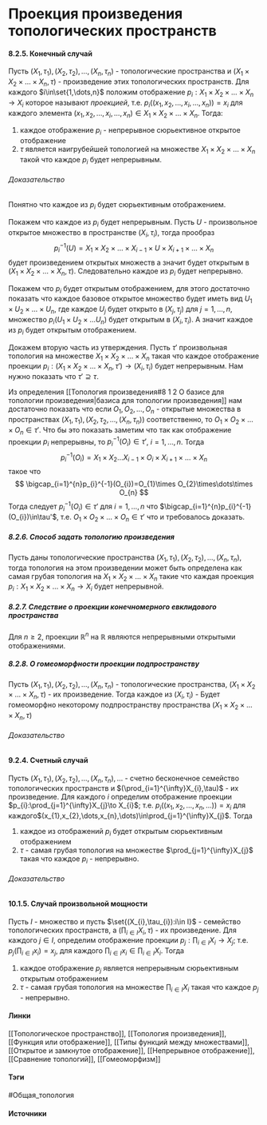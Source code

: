 # Проекция произведения топологических пространств
#### 8.2.5. Конечный случай
Пусть $(X_{1},\tau_{1}),(X_{2},\tau_{2}),\dots,(X_{n},\tau_{n})$ - топологические пространства и $(X_{1}\times X_{2}\times\dots\times X_{n},\tau)$ - произведение этих топологических пространств.
Для каждого $i\in\set{1,\dots,n}$ положим отображение $p_{i}:X_{1}\times X_{2}\times\dots\times X_{n}\to X_{i}$ которое называют *проекцией*, т.е. $p_{i}((x_{1},x_{2},\dots,x_{i},\dots,x_{n}))=x_{i}$ для каждого элемента $(x_{1},x_{2},\dots,x_{i},\dots,x_{n})\in X_{1}\times X_{2}\times\dots\times X_{n}$. 
Тогда:
1. каждое отображение $p_{i}$ - непрерывное сюрьективное открытое отображение
2. $\tau$ является наигрубейшей топологией на множестве $X_{1}\times X_{2}\times\dots\times X_{n}$ такой что каждое $p_{i}$ будет непрерывным.

###### Доказательство
Понятно что каждое из $p_{i}$ будет сюрьективным отображением. 

Покажем что каждое из $p_{i}$ будет непрерывным. Пусть $U$ - произвольное открытое множество в пространстве $(X_{i},\tau_{i})$, тогда прообраз
$$
p_{i}^{-1}(U)=X_{1}\times X_{2}\times\dots\times X_{i-1}\times U\times X_{i+1}\times\dots\times X_{n}
$$
будет произведением открытых множеств а значит будет открытым в $(X_{1}\times X_{2}\times\dots\times X_{n},\tau)$. Следовательно каждое из $p_{i}$ будет непрерывно.

Покажем что $p_{i}$ будет открытым отображением, для этого достаточно показать что каждое базовое открытое множество будет иметь вид $U_{1}\times U_{2}\times\dots\times U_{n}$, где каждое $U_{j}$ будет открыто в $(X_{j},\tau_{j})$ для $j=1,\dots,n$, множество $p_{i}(U_{1}\times U_{2}\times\dots U_{n})$ будет открытым в $(X_{i},\tau_{i})$. А значит каждое из $p_{i}$ будет открытым отображением. 

Докажем вторую часть из утверждения. Пусть $\tau'$ произвольная топология на множестве $X_{1}\times X_{2}\times\dots\times X_{n}$ такая что каждое отображение проекции $p_{i}:(X_{1}\times X_{2}\times\dots\times X_{n},\tau')\to(X_{i},\tau_{i})$ будет непрерывным. Нам нужно показать что $\tau'\supseteq\tau$.

Из определения [[Топология произведения#8 1 2 О базисе для топологии произведения|базиса для топологии произведения]] нам достаточно показать что если $O_{1},O_{2},\dots,O_{n}$ - открытые множества в пространствах $(X_{1},\tau_{1}),(X_{2},\tau_{2},\dots,(X_{n},\tau_{n}))$ соответственно, то $O_{1}\times O_{2}\times\dots\times O_{n}\in\tau'$. Что бы это показать заметим что так как отображение проекции $p_{i}$ непрерывны, то $p_{i}^{-1}(O_{i})\in\tau'$, $i=1,\dots,n$. Тогда
$$
p_{i}^{-1}(O_{i})=X_{1}\times X_{2}\dots X_{i-1}\times O_{i}\times X_{i+1}\times\dots\times X_{n}
$$
такое что
$$
\bigcap_{i=1}^{n}p_{i}^{-1}(O_{i})=O_{1}\times O_{2}\times\dots\times O_{n}
$$
Тогда следует $p_{i}^{-1}(O_{i})\in\tau'$ для $i=1,\dots,n$ что $\bigcap_{i=1}^{n}p_{i}^{-1}(O_{i})\in\tau'$, т.е. $O_{1}\times O_{2}\times\dots\times O_{n}\in\tau'$ что и требовалось доказать.
##### 8.2.6. Способ задать топологию произведения
Пусть даны топологические пространства $(X_{1},\tau_{1}),(X_{2},\tau_{2}),\dots,(X_{n},\tau_{n})$, тогда топология на этом произведении может быть определена как самая грубая топология на $X_{1}\times X_{2}\times\dots\times X_{n}$ такие что каждая проекция $p_{i}:X_{1}\times X_{2}\times\dots\times X_{n}\to X_{i}$ будет непрерывной.
##### 8.2.7. Следствие о проекции конечномерного евклидового пространства
Для $n\ge2$, проекции $\mathbb{R}^{n}$ на $\mathbb{R}$ являются непрерывными открытыми отображениями.
##### 8.2.8. О гомеоморфности проекции подпространству
Пусть $(X_{1},\tau_{1}),(X_{2},\tau_{2}),\dots,(X_{n},\tau_{n})$ - топологические пространства, $(X_{1}\times X_{2}\times\dots\times X_{n},\tau)$ - их произведение. Тогда каждое из $(X_{i},\tau_{i})$ - Будет гомеоморфно некоторому подпространству пространства $(X_{1}\times X_{2}\times\dots\times X_{n},\tau)$
###### Доказательство
#### 9.2.4. Счетный случай
Пусть $(X_{1},\tau_{1}),(X_{2},\tau_{2}),\dots,(X_{n},\tau_{n}),\dots$ - счетно бесконечное семейство топологических пространств и $(\prod_{i=1}^{\infty}X_{i},\tau)$ - их произведение. Для каждого $i$ определим отображение проекции $p_{i}:\prod_{j=1}^{\infty}X_{j}\to X_{i}$; т.е. $p_{i}((x_{1},x_{2},\dots,x_{n},\dots))=x_{i}$ для каждого$(x_{1},x_{2},\dots,x_{n},\dots)\in\prod_{j=1}^{\infty}X_{j}$. Тогда 
1. каждое из отображений $p_{i}$ будет открытым сюрьективным отображением
2. $\tau$ - самая грубая топология на множестве $\prod_{j=1}^{\infty}X_{j}$ такая что каждое $p_{i}$ - непрерывно.

###### Доказательство

#### 10.1.5. Случай произвольной мощности
Пусть $I$ - множество и пусть $\set{(X_{i},\tau_{i}):i\in I}$ - семейство топологических пространств, а $(\prod_{i\in I}X_{i},\tau)$ - их произведение. Для каждого $j\in I$, определим отображение проекции $p_{j}:\prod_{i\in I}X_{i}\to X_{j}$; т.е. $p_{j}\left(\prod_{i\in I}x_{i}\right)=x_{j}$, для каждого $\prod_{i\in I}x_{i}\in\prod_{i\in I}X_{i}$. Тогда
1. каждое отображение $p_{j}$ является непрерывным сюрьективным открытым отображением
2. $\tau$ - самая грубая топология на множестве $\prod_{i\in I}X_{i}$ такая что каждое $p_{j}$ - непрерывно.
#### Линки
 [[Топологическое пространство]],
 [[Топология произведения]],
 [[Функция или отображение]],
 [[Типы функций между множествами]],
 [[Открытое и замкнутое отображение]],
 [[Непрерывное отображение]],
 [[Сравнение топологий]],
 [[Гомеоморфизм]]

#### Тэги
 #Общая_топология 
#### Источники
